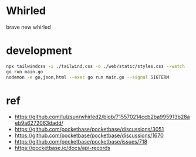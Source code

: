 # Whirled
brave new whirled

# development
```bash
npx tailwindcss -i ./tailwind.css -o ./web/static/styles.css --watch
go run main.go
nodemon -e go,json,html --exec go run main.go --signal SIGTERM
```

# ref
- https://github.com/lulzsun/whirled2/blob/715570214ccb2ba995913b28aeb9a6272063dadd/
- https://github.com/pocketbase/pocketbase/discussions/3051
- https://github.com/pocketbase/pocketbase/discussions/1670
- https://github.com/pocketbase/pocketbase/issues/718
- https://pocketbase.io/docs/api-records